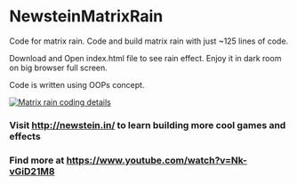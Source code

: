 # NewsteinMatrixRain
Code for matrix rain. Code and build matrix rain with just ~125 lines of code.

Download and Open index.html file to see rain effect. Enjoy it in dark room on big browser full screen.

Code is written using OOPs concept.

[![Matrix rain coding details](https://ak3.picdn.net/shutterstock/videos/809383/thumb/3.jpg)](https://www.youtube.com/watch?v=Nk-vGiD21M8)

### Visit http://newstein.in/ to learn building more cool games and effects

### Find more at https://www.youtube.com/watch?v=Nk-vGiD21M8
